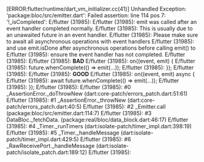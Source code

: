 [ERROR:flutter/runtime/dart_vm_initializer.cc(41)] Unhandled Exception: 'package:bloc/src/emitter.dart': Failed assertion: line 114 pos 7: '!_isCompleted': 
E/flutter (31985): 
E/flutter (31985): emit was called after an event handler completed normally.
E/flutter (31985): This is usually due to an unawaited future in an event handler.
E/flutter (31985): Please make sure to await all asynchronous operations with event handlers
E/flutter (31985): and use emit.isDone after asynchronous operations before calling emit() to
E/flutter (31985): ensure the event handler has not completed.
E/flutter (31985): 
E/flutter (31985):   **BAD**
E/flutter (31985):   on<Event>((event, emit) {
E/flutter (31985):     future.whenComplete(() => emit(...));
E/flutter (31985):   });
E/flutter (31985): 
E/flutter (31985):   **GOOD**
E/flutter (31985):   on<Event>((event, emit) async {
E/flutter (31985):     await future.whenComplete(() => emit(...));
E/flutter (31985):   });
E/flutter (31985): 
E/flutter (31985): #0      _AssertionError._doThrowNew (dart:core-patch/errors_patch.dart:51:61)
E/flutter (31985): #1      _AssertionError._throwNew (dart:core-patch/errors_patch.dart:40:5)
E/flutter (31985): #2      _Emitter.call (package:bloc/src/emitter.dart:114:7)
E/flutter (31985): #3      DataBloc._fetchData.<anonymous closure> (package:real/bloc/data_block.dart:46:17)
E/flutter (31985): #4      _Timer._runTimers (dart:isolate-patch/timer_impl.dart:398:19)
E/flutter (31985): #5      _Timer._handleMessage (dart:isolate-patch/timer_impl.dart:429:5)
E/flutter (31985): #6      _RawReceivePort._handleMessage (dart:isolate-patch/isolate_patch.dart:189:12)
E/flutter (31985): 


